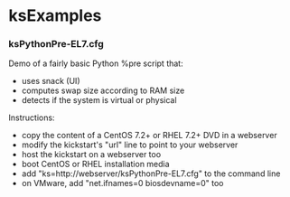 # ksExamples

### ksPythonPre-EL7.cfg

Demo of a fairly basic Python %pre script that:
* uses snack (UI)
* computes swap size according to RAM size
* detects if the system is virtual or physical

Instructions:
* copy the content of a CentOS 7.2+ or RHEL 7.2+ DVD in a webserver
* modify the kickstart's "url" line to point to your webserver
* host the kickstart on a webserver too
* boot CentOS or RHEL installation media
* add "ks=http://webserver/ksPythonPre-EL7.cfg" to the command line
* on VMware, add "net.ifnames=0 biosdevname=0" too

